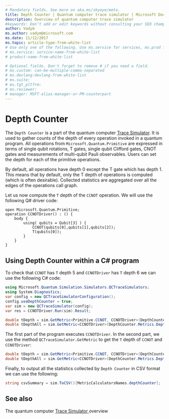 ```yaml
---
# Mandatory fields. See more on aka.ms/skyeye/meta.
title: Depth Counter | Quantum computer trace simulator | Microsoft Docs 
description: Overview of quantum computer trace simulator 
#keywords: Don’t add or edit keywords without consulting your SEO champ. 
author: Vadym 
ms.author: vadym@microsoft.com 
ms.date: 11/12/2017 
ms.topic: article-type-from-white-list 
# Use only one of the following. Use ms.service for services, ms.prod for on-prem. Remove the # before the relevant field. 
# ms.service: service-name-from-white-list
# product-name-from-white-list

# Optional fields. Don't forget to remove # if you need a field.
# ms.custom: can-be-multiple-comma-separated
# ms.devlang:devlang-from-white-list
# ms.suite: 
# ms.tgt_pltfrm:
# ms.reviewer:
# manager: MSFT-alias-manager-or-PM-counterpart
---
```


# Depth Counter

The `Depth Counter` is a part of the quantum computer [Trace
Simulator](quantum-computer-trace-simulator-1.md).
It is used to gather counts of the depth of
every operation invoked in a quantum program. All operations from
`Microsoft.Quantum.Primitive` are expressed in terms of single qubit rotations,
T gates, single qubit Clifford gates, CNOT gates and measurements of multi-qubit
Pauli observables. Users can set the depth for each of the primitive operations. 

By 
default, all operations have depth 0 except the T gate which has depth 1. This means 
that by default, only the T depth of operations is computed (which is often desirable). Collected statistics
are aggregated over all the edges of the operations call graph. 

Let us now compute the `T` depth 
of the `CCNOT` operation. We will use the following Q# driver code: 

```qsharp
open Microsoft.Quantum.Primitive;
operation CCNOTDriver() : () {
    body {
        using( qubits = Qubit[3] ) {
            CCNOT(qubits[0],qubits[1],qubits[2]);
            T(qubits[0]);
        } 
    }
}
```

## Using Depth Counter within a C# program

To check that `CCNOT` has `T` depth 5 and `CCNOTDriver` has `T` depth 6
we can use the following C# code:

```csharp 
using Microsoft.Quantum.Simulation.Simulators.QCTraceSimulators;
using System.Diagnostics;
var config = new QCTraceSimulatorConfiguration();
config.useDepthCounter = true;
var sim = new QCTraceSimulator(config);
var res = CCNOTDriver.Run(sim).Result;

double tDepth = sim.GetMetric<Primitive.CCNOT, CCNOTDriver>(DepthCounter.Metrics.Depth);
double tDepthAll = sim.GetMetric<CCNOTDriver>(DepthCounter.Metrics.Depth);
```

The first part of the program executes `CCNOTDriver`. In the second part, we use the method
`QCTraceSimulator.GetMetric` to get the `T` depth of `CCNOT` and `CCNOTDriver`: 

```csharp
double tDepth = sim.GetMetric<Primitive.CCNOT, CCNOTDriver>(DepthCounter.Metrics.Depth);
double tDepthAll = sim.GetMetric<CCNOTDriver>(DepthCounter.Metrics.Depth);
```

Finally, to output all the statistics collected by `Depth Counter` in CSV format we can 
use the following:
```csharp
string csvSummary = sim.ToCSV()[MetricCalculatorsNames.depthCounter];
```
## See also
The quantum computer [Trace Simulator
](quantum-computer-trace-simulator-1.md) overview
